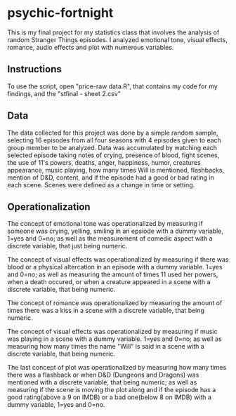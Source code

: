 # psychic-fortnight
This is my final project for my statistics class that involves the analysis of random Stranger Things episodes. I analyzed emotional tone, visual effects, romance, audio effects and plot with numerous variables. 

## **Instructions**
To use the script, open "price-raw data.R", that contains my code for my findings, and the "stfinal - sheet 2.csv"

## **Data**
The data collected for this project was done by a simple random sample, selecting 16 episodes from all four seasons with 4 episodes given to each group member to be analyzed. Data was accumulated by watching each selected episode taking notes of crying, presence of blood, fight scenes, the use of 11's powers, deaths, anger, happiness, humor, creatures appearance, music playing, how many times Will is mentioned, flashbacks, mention of D&D, content, and if the episode had a good or bad rating in each scene. Scenes were defined as a change in time or setting. 

## **Operationalization**
The concept of emotional tone was operationalized by measuring if someone was crying, yelling, smiling in an epsiode with a dummy variable, 1=yes and 0=no; as well as the measurement of comedic aspect with a discrete variable, that just being numeric. 

The concept of visual effects was operationalized by measuring if there was blood or a physical altercation in an episode with a dummy variable. 1=yes and 0=no; as well as measuring the amount of times 11 used her powers, when a death occured, or when a creature appeared in a scene with a discrete variable, that being numeric.

The concept of romance was operationalized by measuring the amount of times there was a kiss in a scene with a discrete variable, that being numeric. 

The concept of visual effects was operationalized by measuring if music was playing in a scene with a dummy variable. 1=yes and 0=no; as well as measuring how many times the name "Will" is said in a scene with a discrete variable, that being numeric. 

The last concept of plot was operationalized by measuring how many times there was a flashback or when D&D (Dungeons and Dragons) was mentioned with a discrete variable, that being numeric; as well as measuring if the scene is moving the plot along and if the episode has a good rating(above a 9 on IMDB) or a bad one(below 8 on IMDB) with a dummy variable, 1=yes and 0=no. 
